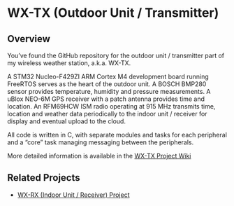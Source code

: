 # WX-TX (Outdoor Unit / Transmitter)

## Overview

You’ve found the GitHub repository for the outdoor unit / transmitter part of my wireless weather station, a.k.a. WX-TX.

A STM32 Nucleo-F429ZI ARM Cortex M4 development board running FreeRTOS serves as the heart of the outdoor unit. A BOSCH BMP280 sensor provides temperature, humidity and pressure measurements. A uBlox NEO-6M GPS receiver with a patch antenna provides time and location. An RFM69HCW ISM radio operating at 915 MHz transmits time, location and weather data periodically to the indoor unit / receiver for display and eventual upload to the cloud.

All code is written in C, with separate modules and tasks for each peripheral and a “core” task managing messaging between the peripherals.

More detailed information is available in the [WX-TX Project Wiki](https://github.com/allendav/wx-tx/wiki)

## Related Projects

* [WX-RX (Indoor Unit / Receiver) Project](https://github.com/allendav/wx-rx)
